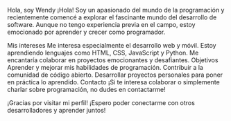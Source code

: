 Hola, soy Wendy
¡Hola! Soy un apasionado del mundo de la programación y recientemente comencé a explorar el fascinante mundo del desarrollo de software. Aunque no tengo experiencia previa en el campo, estoy emocionado por aprender y crecer como programador.

Mis intereses
Me interesa especialmente el desarrollo web y móvil.
Estoy aprendiendo lenguajes como HTML, CSS, JavaScript y Python.
Me encantaría colaborar en proyectos emocionantes y desafiantes.
Objetivos
Aprender y mejorar mis habilidades de programación.
Contribuir a la comunidad de código abierto.
Desarrollar proyectos personales para poner en práctica lo aprendido.
Contacto
¡Si te interesa colaborar o simplemente charlar sobre programación, no dudes en contactarme!

¡Gracias por visitar mi perfil! ¡Espero poder conectarme con otros desarrolladores y aprender juntos! 
